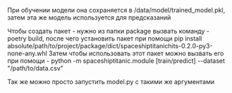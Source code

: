 При обучении модели она сохраняется в /data/model/trained_model.pkl, затем эта же модель используется для предсказаний

Чтобы создать пакет - нужно из папки package вызвать команду - poetry build, после чего установить пакет при помощи pip install absolute/path/to/project/package/dict/spaceshiptitanichits-0.2.0-py3-none-any.whl
Затем чтобы использовать этот пакет можно вызвать его при помощи - python -m spaceshiptitanic.module [train/predict] --dataset "/path/to/data.csv"

Так же можно просто запустить model.py с такими же аргументами